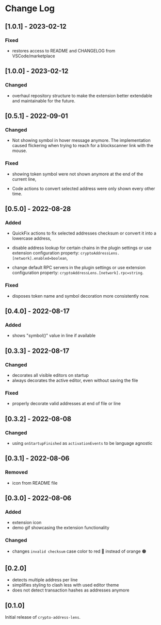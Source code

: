 # Change Log

## [1.0.1] - 2023-02-12

### Fixed

+ restores access to README and CHANGELOG from VSCode/marketplace

## [1.0.0] - 2023-02-12

### Changed

+ overhaul repository structure to make the extension better extendable and maintainable for the future.

## [0.5.1] - 2022-09-01

### Changed

+ Not showing symbol in hover message anymore. The implementation caused flickering when trying to reach for a blockscanner link with the mouse.

### Fixed

+ showing token symbol were not shown anymore at the end of the current line,

+ Code actions to convert selected address were only shown every other time.

## [0.5.0] - 2022-08-28

### Added

+ QuickFix actions to fix selected addresses checksum or convert it into a lowercase address,

+ disable address lookup for certain chains in the plugin settings or use extension configuration property: `cryptoAddressLens.[network].enabled=boolean`,

+ change default RPC servers in the plugin settings or use extension configuration property: `cryptoAddressLens.[network].rpc=string`.

### Fixed

+ disposes token name and symbol decoration more consistently now.

## [0.4.0] - 2022-08-17

### Added

+ shows "symbol()" value in line if available

## [0.3.3] - 2022-08-17

### Changed

+ decorates all visible editors on startup
+ always decorates the active editor, even without saving the file

### Fixed

+ properly decorate valid addresses at end of file or line

## [0.3.2] - 2022-08-08

### Changed

+ using `onStartupFinished` as `activationEvents` to be language agnostic

## [0.3.1] - 2022-08-06

### Removed

+ icon from README file

## [0.3.0] - 2022-08-06

### Added

+ extension icon
+ demo gif showcasing the extension functionality

### Changed

+ changes `invalid checksum` case color to red 🔴 instead of orange 🟠

## [0.2.0]

+ detects multiple address per line
+ simplifies styling to clash less with used editor theme
+ does not detect transaction hashes as addresses anymore

## [0.1.0]

Initial release of `crypto-address-lens`.